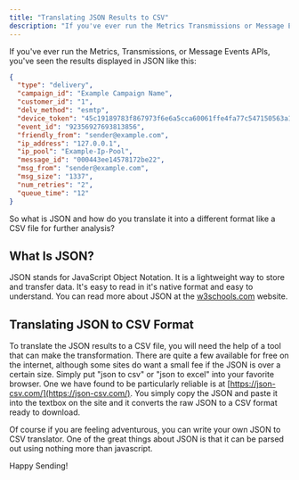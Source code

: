 ```yaml
---
title: "Translating JSON Results to CSV"
description: "If you've ever run the Metrics Transmissions or Message Events AP Is you've seen the results displayed in JSON like this type delivery campaign id Example Campaign Name customer id 1 delv method esmtp device token 45 c 19189783 f 867973 f 6 e 6 a 5 cca 60061 ffe..."
---
```


If you've ever run the Metrics, Transmissions, or Message Events APIs, you've seen the results displayed in JSON like this:

```json
{
  "type": "delivery",
  "campaign_id": "Example Campaign Name",
  "customer_id": "1",
  "delv_method": "esmtp",
  "device_token": "45c19189783f867973f6e6a5cca60061ffe4fa77c547150563a1192fa9847f8a",
  "event_id": "92356927693813856",
  "friendly_from": "sender@example.com",
  "ip_address": "127.0.0.1",
  "ip_pool": "Example-Ip-Pool",
  "message_id": "000443ee14578172be22",
  "msg_from": "sender@example.com",
  "msg_size": "1337",
  "num_retries": "2",
  "queue_time": "12"
}
```

So what is JSON and how do you translate it into a different format like a CSV file for further analysis?  

## What Is JSON?

JSON stands for JavaScript Object Notation. It is a lightweight way to store and transfer data. It's easy to read in it's native format and easy to understand. You can read more about JSON at the [w3schools.com](http://www.w3schools.com/json/default.asp) website.

## Translating JSON to CSV Format

To translate the JSON results to a CSV file, you will need the help of a tool that can make the transformation. There are quite a few available for free on the internet, although some sites do want a small fee if the JSON is over a certain size. Simply put "json to csv" or "json to excel" into your favorite browser. One we have found to be particularly reliable is at [https://json-csv.com/](https://json-csv.com/). You simply copy the JSON and paste it into the textbox on the site and it converts the raw JSON to a CSV format ready to download.  

Of course if you are feeling adventurous, you can write your own JSON to CSV translator. One of the great things about JSON is that it can be parsed out using nothing more than javascript.

Happy Sending!
